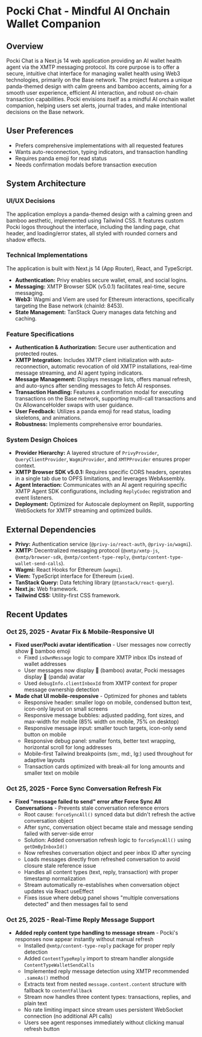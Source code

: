# Pocki Chat - Mindful AI Onchain Wallet Companion

## Overview
Pocki Chat is a Next.js 14 web application providing an AI wallet health agent via the XMTP messaging protocol. Its core purpose is to offer a secure, intuitive chat interface for managing wallet health using Web3 technologies, primarily on the Base network. The project features a unique panda-themed design with calm greens and bamboo accents, aiming for a smooth user experience, efficient AI interaction, and robust on-chain transaction capabilities. Pocki envisions itself as a mindful AI onchain wallet companion, helping users set alerts, journal trades, and make intentional decisions on the Base network.

## User Preferences
- Prefers comprehensive implementations with all requested features
- Wants auto-reconnection, typing indicators, and transaction handling
- Requires panda emoji for read status
- Needs confirmation modals before transaction execution

## System Architecture

### UI/UX Decisions
The application employs a panda-themed design with a calming green and bamboo aesthetic, implemented using Tailwind CSS. It features custom Pocki logos throughout the interface, including the landing page, chat header, and loading/error states, all styled with rounded corners and shadow effects.

### Technical Implementations
The application is built with Next.js 14 (App Router), React, and TypeScript.
- **Authentication:** Privy enables secure wallet, email, and social logins.
- **Messaging:** XMTP Browser SDK (v5.0.1) facilitates real-time, secure messaging.
- **Web3:** Wagmi and Viem are used for Ethereum interactions, specifically targeting the Base network (chainId: 8453).
- **State Management:** TanStack Query manages data fetching and caching.

### Feature Specifications
- **Authentication & Authorization:** Secure user authentication and protected routes.
- **XMTP Integration:** Includes XMTP client initialization with auto-reconnection, automatic revocation of old XMTP installations, real-time message streaming, and AI agent typing indicators.
- **Message Management:** Displays message lists, offers manual refresh, and auto-syncs after sending messages to fetch AI responses.
- **Transaction Handling:** Features a confirmation modal for executing transactions on the Base network, supporting multi-call transactions and 0x AllowanceHolder swaps with user guidance.
- **User Feedback:** Utilizes a panda emoji for read status, loading skeletons, and animations.
- **Robustness:** Implements comprehensive error boundaries.

### System Design Choices
- **Provider Hierarchy:** A layered structure of `PrivyProvider`, `QueryClientProvider`, `WagmiProvider`, and `XMTPProvider` ensures proper context.
- **XMTP Browser SDK v5.0.1:** Requires specific CORS headers, operates in a single tab due to OPFS limitations, and leverages WebAssembly.
- **Agent Interaction:** Communicates with an AI agent requiring specific XMTP Agent SDK configurations, including `ReplyCodec` registration and event listeners.
- **Deployment:** Optimized for Autoscale deployment on Replit, supporting WebSockets for XMTP streaming and optimized builds.

## External Dependencies
- **Privy:** Authentication service (`@privy-io/react-auth`, `@privy-io/wagmi`).
- **XMTP:** Decentralized messaging protocol (`@xmtp/xmtp-js`, `@xmtp/browser-sdk`, `@xmtp/content-type-reply`, `@xmtp/content-type-wallet-send-calls`).
- **Wagmi:** React Hooks for Ethereum (`wagmi`).
- **Viem:** TypeScript interface for Ethereum (`viem`).
- **TanStack Query:** Data fetching library (`@tanstack/react-query`).
- **Next.js:** Web framework.
- **Tailwind CSS:** Utility-first CSS framework.

## Recent Updates

### Oct 25, 2025 - Avatar Fix & Mobile-Responsive UI
- **Fixed user/Pocki avatar identification** - User messages now correctly show 🎋 bamboo emoji
  - Fixed `isOwnMessage` logic to compare XMTP inbox IDs instead of wallet addresses
  - User messages now display 🎋 (bamboo) avatar, Pocki messages display 🐼 (panda) avatar
  - Used `debugInfo.clientInboxId` from XMTP context for proper message ownership detection
- **Made chat UI mobile-responsive** - Optimized for phones and tablets
  - Responsive header: smaller logo on mobile, condensed button text, icon-only layout on small screens
  - Responsive message bubbles: adjusted padding, font sizes, and max-width for mobile (85% width on mobile, 75% on desktop)
  - Responsive message input: smaller touch targets, icon-only send button on mobile
  - Responsive debug panel: smaller fonts, better text wrapping, horizontal scroll for long addresses
  - Mobile-first Tailwind breakpoints (sm:, md:, lg:) used throughout for adaptive layouts
  - Transaction cards optimized with break-all for long amounts and smaller text on mobile

### Oct 25, 2025 - Force Sync Conversation Refresh Fix
- **Fixed "message failed to send" error after Force Sync All Conversations** - Prevents stale conversation reference errors
  - Root cause: `forceSyncAll()` synced data but didn't refresh the active conversation object
  - After sync, conversation object became stale and message sending failed with server-side error
  - Solution: Added conversation refresh logic to `forceSyncAll()` using `getDmByInboxId()`
  - Now refreshes conversation object and peer inbox ID after syncing
  - Loads messages directly from refreshed conversation to avoid closure stale reference issue
  - Handles all content types (text, reply, transaction) with proper timestamp normalization
  - Stream automatically re-establishes when conversation object updates via React useEffect
  - Fixes issue where debug panel shows "multiple conversations detected" and then messages fail to send

### Oct 25, 2025 - Real-Time Reply Message Support
- **Added reply content type handling to message stream** - Pocki's responses now appear instantly without manual refresh
  - Installed `@xmtp/content-type-reply` package for proper reply detection
  - Added `ContentTypeReply` import to stream handler alongside `ContentTypeWalletSendCalls`
  - Implemented reply message detection using XMTP recommended `.sameAs()` method
  - Extracts text from nested `message.content.content` structure with fallback to `contentFallback`
  - Stream now handles three content types: transactions, replies, and plain text
  - No rate limiting impact since stream uses persistent WebSocket connection (no additional API calls)
  - Users see agent responses immediately without clicking manual refresh button
